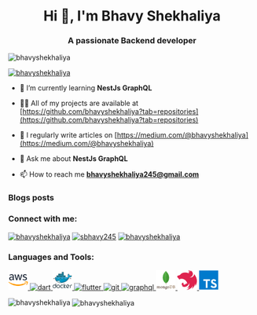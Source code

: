 <h1 align="center">Hi 👋, I'm Bhavy Shekhaliya</h1>
<h3 align="center">A passionate Backend developer</h3>

<p align="left"> <img src="https://komarev.com/ghpvc/?username=bhavyshekhaliya&label=Profile%20views&color=0e75b6&style=flat" alt="bhavyshekhaliya" /> </p>

<p align="left"> <a href="https://github.com/ryo-ma/github-profile-trophy"><img src="https://github-profile-trophy.vercel.app/?username=bhavyshekhaliya" alt="bhavyshekhaliya" /></a> </p>

- 🌱 I’m currently learning **NestJs GraphQL**

- 👨‍💻 All of my projects are available at [https://github.com/bhavyshekhaliya?tab=repositories](https://github.com/bhavyshekhaliya?tab=repositories)

- 📝 I regularly write articles on [https://medium.com/@bhavyshekhaliya](https://medium.com/@bhavyshekhaliya)

- 💬 Ask me about **NestJs GraphQL**

- 📫 How to reach me **bhavyshekhaliya245@gmail.com**

### Blogs posts
<!-- BLOG-POST-LIST:START -->
<!-- BLOG-POST-LIST:END -->

<h3 align="left">Connect with me:</h3>
<p align="left">
<a href="https://dev.to/bhavyshekhaliya" target="blank"><img align="center" src="https://raw.githubusercontent.com/rahuldkjain/github-profile-readme-generator/master/src/images/icons/Social/devto.svg" alt="bhavyshekhaliya" height="30" width="40" /></a>
<a href="https://twitter.com/sbhavy245" target="blank"><img align="center" src="https://raw.githubusercontent.com/rahuldkjain/github-profile-readme-generator/master/src/images/icons/Social/twitter.svg" alt="sbhavy245" height="30" width="40" /></a>
<a href="https://linkedin.com/in/bhavyshekhaliya" target="blank"><img align="center" src="https://raw.githubusercontent.com/rahuldkjain/github-profile-readme-generator/master/src/images/icons/Social/linked-in-alt.svg" alt="bhavyshekhaliya" height="30" width="40" /></a>
</p>

<h3 align="left">Languages and Tools:</h3>
<p align="left"> <a href="https://aws.amazon.com" target="_blank" rel="noreferrer"> <img src="https://raw.githubusercontent.com/devicons/devicon/master/icons/amazonwebservices/amazonwebservices-original-wordmark.svg" alt="aws" width="40" height="40"/> </a> <a href="https://dart.dev" target="_blank" rel="noreferrer"> <img src="https://www.vectorlogo.zone/logos/dartlang/dartlang-icon.svg" alt="dart" width="40" height="40"/> </a> <a href="https://www.docker.com/" target="_blank" rel="noreferrer"> <img src="https://raw.githubusercontent.com/devicons/devicon/master/icons/docker/docker-original-wordmark.svg" alt="docker" width="40" height="40"/> </a> <a href="https://flutter.dev" target="_blank" rel="noreferrer"> <img src="https://www.vectorlogo.zone/logos/flutterio/flutterio-icon.svg" alt="flutter" width="40" height="40"/> </a> <a href="https://git-scm.com/" target="_blank" rel="noreferrer"> <img src="https://www.vectorlogo.zone/logos/git-scm/git-scm-icon.svg" alt="git" width="40" height="40"/> </a> <a href="https://graphql.org" target="_blank" rel="noreferrer"> <img src="https://www.vectorlogo.zone/logos/graphql/graphql-icon.svg" alt="graphql" width="40" height="40"/> </a> <a href="https://www.mongodb.com/" target="_blank" rel="noreferrer"> <img src="https://raw.githubusercontent.com/devicons/devicon/master/icons/mongodb/mongodb-original-wordmark.svg" alt="mongodb" width="40" height="40"/> </a> <a href="https://nestjs.com/" target="_blank" rel="noreferrer"> <img src="https://raw.githubusercontent.com/devicons/devicon/master/icons/nestjs/nestjs-plain.svg" alt="nestjs" width="40" height="40"/> </a> <a href="https://www.typescriptlang.org/" target="_blank" rel="noreferrer"> <img src="https://raw.githubusercontent.com/devicons/devicon/master/icons/typescript/typescript-original.svg" alt="typescript" width="40" height="40"/> </a> </p>

<p><img align="left" src="https://github-readme-stats.vercel.app/api/top-langs?username=bhavyshekhaliya&show_icons=true&locale=en&layout=compact" alt="bhavyshekhaliya" /></p>

<p>&nbsp;<img align="center" src="https://github-readme-stats.vercel.app/api?username=bhavyshekhaliya&show_icons=true&locale=en" alt="bhavyshekhaliya" /></p>
